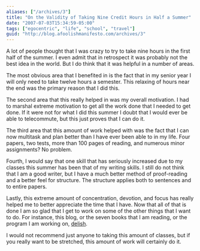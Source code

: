 ```yaml
---
aliases: ["/archives/3"]
title: "On the Validity of Taking Nine Credit Hours in Half a Summer"
date: "2007-07-03T15:34:59-05:00"
tags: ["egocentric", "life", "school", "travel"]
guid: "http://blog.afoolishmanifesto.com/archives/3"
---
```

A lot of people thought that I was crazy to try to take nine hours in the first half of the summer. I even admit that in retrospect it was probably not the best idea in the world. But I do think that it was helpful in a number of areas.

The most obvious area that I benefited in is the fact that in my senior year I will only need to take twelve hours a semester. This relaxing of hours near the end was the primary reason that I did this.

The second area that this really helped in was my overall motivation. I had to marshal extreme motivation to get all the work done that I needed to get done. If it were not for what I did this summer I doubt that I would ever be able to telecommute, but this just proves that I can do it.

The third area that this amount of work helped with was the fact that I can now multitask and plan better than I have ever been able to in my life. Four papers, two tests, more than 100 pages of reading, and numerous minor assignments? No problem.

Fourth, I would say that one skill that has seriously increased due to my classes this summer has been that of my writing skills. I still do not think that I am a good writer, but I have a much better method of proof-reading and a better feel for structure. The structure applies both to sentences and to entire papers.

Lastly, this extreme amount of concentration, devotion, and focus has really helped me to better appreciate the time that I have. Now that all of that is done I am so glad that I get to work on some of the other things that I want to do. For instance, this blog, or the seven books that I am reading, or the program I am working on, [delish](http://delish.rubyforge.org).

I would not recommend just anyone to taking this amount of classes, but if you really want to be stretched, this amount of work will certainly do it.
